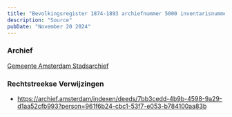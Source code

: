 ```yaml
---
title: "Bevolkingsregister 1874-1893 archiefnummer 5000 inventarisnummer 1666"
description: "Source"
pubDate: "November 20 2024"
---
```


### Archief
[Gemeente Amsterdam Stadsarchief](https://archief.amsterdam/)

### Rechtstreekse Verwijzingen
- https://archief.amsterdam/indexen/deeds/7bb3cedd-4b9b-4598-9a29-d1aa52cfb993?person=961f6b24-cbc1-53f7-e053-b784100aa83b